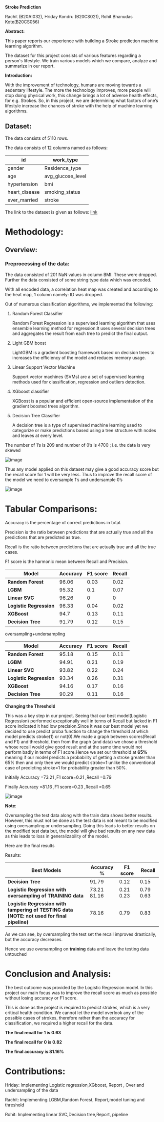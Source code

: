 **Stroke Prediction**

Rachit (B20AI032), Hriday Kondru (B20CS021), Rohit Bhanudas Kote(B20CS056)

**Abstract:**

This paper reports our experience with building a Stroke prediction machine learning algorithm.

The dataset for this project consists of various features regarding a person's lifestyle. We train various models which we compare, analyze and summarize in our report.

**Introduction:**

With the improvement of technology, humans are moving towards a sedentary lifestyle. The more the technology improves, more people will stop doing physical work, this change brings a lot of adverse health effects, for e.g. Strokes. So, in this project, we are determining what factors of one’s lifestyle increase the chances of stroke with the help of machine learning algorithms.

## **Dataset:**

The data consists of 5110 rows.

The data consists of 12 columns named as follows:

| id             | work_type          |
|----------------|--------------------|
| gender         | Residence_type     |
| age            | avg_glucose_level  |
| hypertension   | bmi                |
| heart_disease  | smoking_status     |
| ever_married   | stroke             |

The link to the dataset is given as follows: [link](https://www.kaggle.com/datasets/fedesoriano/stroke-prediction-dataset)

# **Methodology:**

## **Overview:**

### **Preprocessing of the data:**

The data consisted of 201 NaN values in column BMI. These were dropped. Further the data consisted of some string type data which was encoded.

With all encoded data, a correlation heat map was created and according to the heat map, 1 column namely: ID was dropped.

Out of numerous classification algorithms, we implemented the following:

1.  Random Forest Classifier

    Random Forest Regression is a supervised learning algorithm that uses ensemble learning method for regression.It uses several decision trees and aggregates the result from each tree to predict the final output.

2.  Light GBM boost

    LightGBM is a gradient boosting framework based on decision trees to increases the efficiency of the model and reduces memory usage.

3.  Linear Support Vector Machine

    Support vector machines (SVMs) are a set of supervised learning methods used for classification, regression and outliers detection.

4.  XGboost classifier

    XGBoost is a popular and efficient open-source implementation of the gradient boosted trees algorithm.

5.  Decision Tree Classifier

    A decision tree is a type of supervised machine learning used to categorize or make predictions based using a tree structure with nodes and leaves at every level.

The number of 1’s is 209 and number of 0’s is 4700 ; i.e. the data is very skewed

![image](https://github.com/wow7seven/Stroke-Prediction/assets/100991200/173ad51e-35b9-443c-84e2-97569af911f9)


Thus any model applied on this dataset may give a good accuracy score but the recall score for 1 will be very less. Thus to improve the recall score of the model we need to oversample 1’s and undersample 0’s

![image](https://github.com/wow7seven/Stroke-Prediction/assets/100991200/173ad51e-35b9-443c-84e2-97569af911f9)


# **Tabular Comparisons:**

Accuracy is the percentage of correct predictions in total.

Precision is the ratio between predictions that are actually true and all the predictions that are predicted as true.

Recall is the ratio between predictions that are actually true and all the true cases.

F1 score is the harmonic mean between Recall and Precision.

| **Model**               | Accuracy | F1 score | Recall |
|-------------------------|----------|----------|--------|
| **Random Forest**       | 96.06    | 0.03     | 0.02   |
| **LGBM**                | 95.32    | 0.1      | 0.07   |
| **Linear SVC**          | 96.26    | 0        | 0      |
| **Logistic Regression** | 96.33    | 0.04     | 0.02   |
| **XGBoost**             | 94.7     | 0.13     | 0.11   |
| **Decision Tree**       | 91.79    | 0.12     | 0.15   |

oversampling+undersampling

| **Model**               | Accuracy | F1 score | Recall |
|-------------------------|----------|----------|--------|
| **Random Forest**       | 95.18    | 0.15     | 0.11   |
| **LGBM**                | 94.91    | 0.21     | 0.19   |
| **Linear SVC**          | 93.82    | 0.22     | 0.24   |
| **Logistic Regression** | 93.34    | 0.26     | 0.31   |
| **XGBoost**             | 94.16    | 0.17     | 0.16   |
| **Decision Tree**       | 90.29    | 0.11     | 0.16   |

**Changing the Threshold**

This was a key step in our project. Seeing that our best model(Logistic Regression) performed exceptionally well in terms of Recall but lacked in F1 score indicated it had low precision.Since it was our best model yet we decided to use predict proba function to change the threshold at which model predicts stroke(1) or not(0).We made a graph between scores(Recall and F1) and threshold, then from the graph (and data) we chose a threshold whose recall would give good result and at the same time would not perform badly in terms of F1 score.Hence we set our threshold at **65%** meaning if our model predicts a probability of getting a stroke greater than 65% then and only then we would predict stroke=1 unlike the conventional case of predicting stroke=1 for probability greater than 50%.

Initially Accuracy =73.21 ,F1 score=0.21 ,Recall =0.79

Finally Accuracy =81.16 ,F1 score=0.23 ,Recall =0.65

![image](https://github.com/wow7seven/Stroke-Prediction/assets/100991200/ae96de04-e4d6-463d-b238-7e1e85aa6df3)

**Note:**

Oversampling the test data along with the train data shows better results. However, this must not be done as the test data is not meant to be modified using oversampling or undersampling. Doing this leads to better results on the modified test data but, the model will give bad results on any new data as this leads to loss in generalizability of the model.

Here are the final results

Results:

| **Best Models**                                                                            | Accuracy %  | F1 score  | Recall    |
|--------------------------------------------------------------------------------------------|-------------|-----------|-----------|
| **Decision Tree**                                                                          | 91.79       | 0.12      | 0.15      |
| **Logistic Regression with oversampling of TRAINING data**                                 | 73.21 81.16 | 0.21 0.23 | 0.79 0.63 |
| **Logistic Regression with tampering of TESTING data (NOTE: not used for final pipeline)** | 78.16       | 0.79      | 0.83      |

As we can see, by oversampling the test set the recall improves drastically, but the accuracy decreases.

Hence we use oversampling on **training** data and leave the testing data untouched

# **Conclusion and Analysis:**

The best outcome was provided by the Logistic Regression model. In this project our main focus was to improve the recall score as much as possible without losing accuracy or F1 score.

This is done as the project is required to predict strokes, which is a very critical health condition. We cannot let the model overlook any of the possible cases of strokes, therefore rather than the accuracy for classification, we required a higher recall for the data.

**The final recall for 1 is 0.63**

**The final recall for 0 is 0.82**

**The final accuracy is 81.16%**

# **Contributions:**

Hriday: Implementing Logistic regression,XGboost, Report , Over and undersampling of the data

Rachit: Implementing LGBM,Random Forest, Report,model tuning and threshold

Rohit: Implementing linear SVC,Decision tree,Report, pipeline
